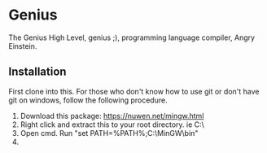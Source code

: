 # Genius
The Genius High Level, genius ;), programming language compiler, Angry Einstein.

## Installation
First clone into this. For those who don't know how to use git or don't have git on windows, follow the following procedure.

1. Download this package: https://nuwen.net/mingw.html
2. Right click and extract this to your root directory. ie C:\\
3. Open cmd. Run "set PATH=%PATH%;C:\\MinGW\bin"
4. 
